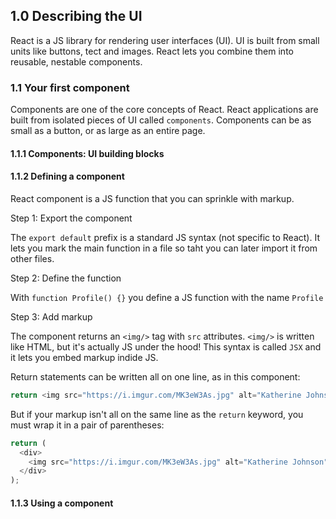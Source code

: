 ## 1.0 Describing the UI

React is a JS library for rendering user interfaces (UI). UI is built from small units like buttons, tect and images. React lets you combine them into reusable, nestable components.

### 1.1 Your first component

Components are one of the core concepts of React.
React applications are built from isolated pieces of UI called `components`. Components can be as small as a button, or as large as an entire page.

#### 1.1.1 Components: UI building blocks

#### 1.1.2 Defining a component

React component is a JS function that you can sprinkle with markup.

Step 1: Export the component

The `export default` prefix is a standard JS syntax (not specific to React). It lets you mark the main function in a file so taht you can later import it from other files.

Step 2: Define the function

With `function Profile() {}` you define a JS function with the name `Profile`

Step 3: Add markup

The component returns an `<img/>` tag with `src` attributes. `<img/>` is written like HTML, but it's actually JS under the hood! This syntax is called `JSX` and it lets you embed markup indide JS.

Return statements can be written all on one line, as in this component:

```js
return <img src="https://i.imgur.com/MK3eW3As.jpg" alt="Katherine Johnson" />;
```

But if your markup isn't all on the same line as the `return` keyword, you must wrap it in a pair of parentheses:

```js
return (
  <div>
    <img src="https://i.imgur.com/MK3eW3As.jpg" alt="Katherine Johnson" />
  </div>
);
```

#### 1.1.3 Using a component
